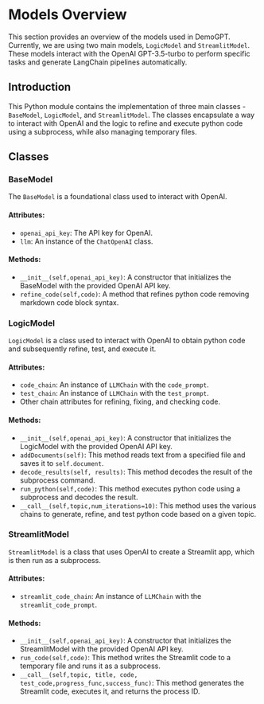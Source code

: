 # Models Overview

This section provides an overview of the models used in DemoGPT. Currently, we are using two main models, `LogicModel` and `StreamlitModel`. These models interact with the OpenAI GPT-3.5-turbo to perform specific tasks and generate LangChain pipelines automatically.


## Introduction

This Python module contains the implementation of three main classes - `BaseModel`, `LogicModel`, and `StreamlitModel`. The classes encapsulate a way to interact with OpenAI and the logic to refine and execute python code using a subprocess, while also managing temporary files. 

## Classes

### BaseModel

The `BaseModel` is a foundational class used to interact with OpenAI.

#### Attributes:

- `openai_api_key`: The API key for OpenAI.
- `llm`: An instance of the `ChatOpenAI` class.

#### Methods:

- `__init__(self,openai_api_key)`: A constructor that initializes the BaseModel with the provided OpenAI API key.
- `refine_code(self,code)`: A method that refines python code removing markdown code block syntax.

### LogicModel

`LogicModel` is a class used to interact with OpenAI to obtain python code and subsequently refine, test, and execute it. 

#### Attributes:

- `code_chain`: An instance of `LLMChain` with the `code_prompt`.
- `test_chain`: An instance of `LLMChain` with the `test_prompt`.
- Other chain attributes for refining, fixing, and checking code.

#### Methods:

- `__init__(self,openai_api_key)`: A constructor that initializes the LogicModel with the provided OpenAI API key.
- `addDocuments(self)`: This method reads text from a specified file and saves it to `self.document`.
- `decode_results(self, results)`: This method decodes the result of the subprocess command.
- `run_python(self,code)`: This method executes python code using a subprocess and decodes the result.
- `__call__(self,topic,num_iterations=10)`: This method uses the various chains to generate, refine, and test python code based on a given topic.

### StreamlitModel

`StreamlitModel` is a class that uses OpenAI to create a Streamlit app, which is then run as a subprocess.

#### Attributes:

- `streamlit_code_chain`: An instance of `LLMChain` with the `streamlit_code_prompt`.

#### Methods:

- `__init__(self,openai_api_key)`: A constructor that initializes the StreamlitModel with the provided OpenAI API key.
- `run_code(self,code)`: This method writes the Streamlit code to a temporary file and runs it as a subprocess.
- `__call__(self,topic, title, code, test_code,progress_func,success_func)`: This method generates the Streamlit code, executes it, and returns the process ID.

